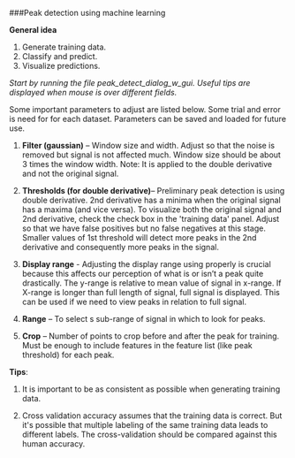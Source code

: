 ###Peak detection using machine learning

**General idea** 

1. Generate training data.
2. Classify and predict. 
3. Visualize predictions. 

*Start by running the file peak_detect_dialog_w_gui. Useful tips are displayed when mouse is over different fields.*

Some important parameters to adjust are listed below. Some trial and error is need for for each dataset. Parameters can be saved and loaded for future use.


1. **Filter (gaussian)** – Window size and width. Adjust so that the noise is removed but signal is not affected much. Window size should be about 3 times the window width. Note: It is applied to the double derivative and not the original signal.

2. **Thresholds (for double derivative)**– Preliminary peak detection is using double derivative. 2nd derivative has a minima when the original signal has a maxima (and vice versa). To visualize both the original signal and 2nd derivative, check the check box in the 'training data' panel. Adjust so that we have false positives but no false negatives at this stage. Smaller values of 1st threshold will detect more peaks in the 2nd derivative and consequently more peaks in the signal. 

3. **Display range** - Adjusting the display range using properly is crucial because this affects our perception of what is or isn’t a peak quite drastically. The y-range is relative to mean value of signal in x-range.  If X-range is longer than full length of signal, full signal is displayed. This can be used if we need to view peaks in relation to full signal.

4. **Range** – To select s sub-range of signal in which to look for peaks.

5. **Crop** – Number of points to crop before and after the peak for training. Must be enough to include features in the feature list (like peak threshold) for each peak.

**Tips**:

1. It is important to be as consistent as possible when generating training data.

2. Cross validation accuracy assumes that the training data is correct. But it's possible that multiple labeling of the same training data leads to different labels. The cross-validation should be compared against this human accuracy.
